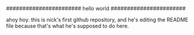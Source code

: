 #######################
hello world
#######################

ahoy hoy.  this is nick's first github repository, and he's editing the README file because that's what he's supposed to do here.
